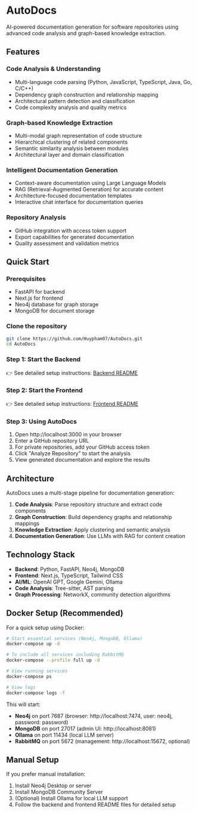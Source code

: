 # AutoDocs

AI-powered documentation generation for software repositories using advanced code analysis and graph-based knowledge extraction.

## Features

### Code Analysis & Understanding

- Multi-language code parsing (Python, JavaScript, TypeScript, Java, Go, C/C++)
- Dependency graph construction and relationship mapping
- Architectural pattern detection and classification
- Code complexity analysis and quality metrics

### Graph-based Knowledge Extraction

- Multi-modal graph representation of code structure
- Hierarchical clustering of related components
- Semantic similarity analysis between modules
- Architectural layer and domain classification

### Intelligent Documentation Generation

- Context-aware documentation using Large Language Models
- RAG (Retrieval-Augmented Generation) for accurate content
- Architecture-focused documentation templates
- Interactive chat interface for documentation queries

### Repository Analysis

- GitHub integration with access token support
- Export capabilities for generated documentation
- Quality assessment and validation metrics

## Quick Start

### Prerequisites

- FastAPI for backend
- Next.js for frontend
- Neo4j database for graph storage
- MongoDB for document storage

### Clone the repository

```bash
git clone https://github.com/Huypham07/AutoDocs.git
cd AutoDocs
```

### Step 1: Start the Backend

👉 See detailed setup instructions: [Backend README](back-end/README.md)

### Step 2: Start the Frontend

👉 See detailed setup instructions: [Frontend README](front-end/README.md)

### Step 3: Using AutoDocs

1. Open http://localhost:3000 in your browser
2. Enter a GitHub repository URL
3. For private repositories, add your GitHub access token
4. Click "Analyze Repository" to start the analysis
5. View generated documentation and explore the results

## Architecture

AutoDocs uses a multi-stage pipeline for documentation generation:

1. **Code Analysis**: Parse repository structure and extract code components
2. **Graph Construction**: Build dependency graphs and relationship mappings
3. **Knowledge Extraction**: Apply clustering and semantic analysis
4. **Documentation Generation**: Use LLMs with RAG for content creation

## Technology Stack

- **Backend**: Python, FastAPI, Neo4j, MongoDB
- **Frontend**: Next.js, TypeScript, Tailwind CSS
- **AI/ML**: OpenAI GPT, Google Gemini, Ollama
- **Code Analysis**: Tree-sitter, AST parsing
- **Graph Processing**: NetworkX, community detection algorithms

## Docker Setup (Recommended)

For a quick setup using Docker:

```bash
# Start essential services (Neo4j, MongoDB, Ollama)
docker-compose up -d

# To include all services including RabbitMQ
docker-compose --profile full up -d

# View running services
docker-compose ps

# View logs
docker-compose logs -f
```

This will start:

- **Neo4j** on port 7687 (browser: http://localhost:7474, user: neo4j, password: password)
- **MongoDB** on port 27017 (admin UI: http://localhost:8081)
- **Ollama** on port 11434 (local LLM server)
- **RabbitMQ** on port 5672 (management: http://localhost:15672, optional)

## Manual Setup

If you prefer manual installation:

1. Install Neo4j Desktop or server
2. Install MongoDB Community Server
3. (Optional) Install Ollama for local LLM support
4. Follow the backend and frontend README files for detailed setup
